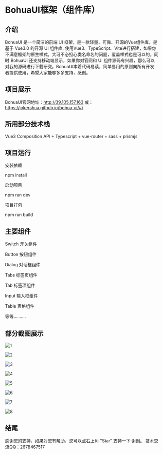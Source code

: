 # BohuaUI框架（组件库）

## 介绍

BohuaUI 是一个简洁的前端 UI 框架，是一款轻量、可靠、开源的Vue组件库，是基于 Vue3.0 的开源 UI 组件库, 使用Vue3、TypeScript、Vite进行搭建，如果你不满意框架的原生样式，大可不必担心类名命名的问题，覆盖样式也是可以的，同时 BohuaUI 还支持移动端显示，如果你对官网和 UI 组件源码有兴趣，那么可以对我的源码进行下载研究。BohuaUI本着代码易读，简单易用的原则向所有开发者提供使用，希望大家能够多多支持，感谢。



## 项目展示

BohuaUI官网地址：http://39.105.157.163
或：https://jokershua.github.io/bohua-ui/#/



## 所用部分技术栈

Vue3 Composition API + Typescript + vue-router + sass + prismjs



## 项目运行

安装依赖

npm install

启动项目

npm run dev

项目打包

npm run build



## 主要组件

Switch 开关组件

Button 按钮组件

Dialog 对话框组件

Tabs 标签页组件

Tab 标签项组件

Input 输入框组件

Table 表格组件

等等..........



## 部分截图展示

![1](https://user-images.githubusercontent.com/67223144/149762555-f73c0d8c-db25-487b-9034-808a47b0ca66.png)

![2](https://user-images.githubusercontent.com/67223144/149762602-3c834c28-103c-4034-8bcc-d23b2e50d7f5.png)

![3](https://user-images.githubusercontent.com/67223144/149762638-07b5b386-b59f-4013-b39a-aced8e741b72.png)

![4](https://user-images.githubusercontent.com/67223144/149762665-562e39db-2c2e-416b-bc73-c4fdfe5892c9.png)

![5](https://user-images.githubusercontent.com/67223144/149762706-47063790-8a1f-4db1-995e-9b79f3fea88b.png)

![6](https://user-images.githubusercontent.com/67223144/149762749-d6fa43d4-2b28-435d-84ac-2065887152a6.png)

![7](https://user-images.githubusercontent.com/67223144/149762778-909472f8-e627-4cea-b725-db65b37aa42c.png)

![8](https://user-images.githubusercontent.com/67223144/149762879-3867c377-08e9-47eb-b76e-ffc9f1d74eaa.png)


## 结尾

感谢您的支持，如果对您有帮助，您可以点右上角 "Star" 支持一下 谢谢。 技术交流QQ：2678467517
